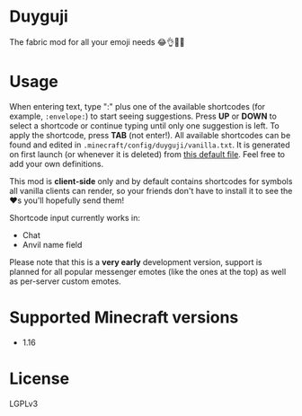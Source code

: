 # Duyguji

The fabric mod for all your emoji needs 😂👌💯💦

# Usage

When entering text, type ":" plus one of the available shortcodes (for example, `:envelope:`) to start seeing suggestions. Press **UP** or **DOWN** to select a shortcode or continue typing until only one suggestion is left. To apply the shortcode, press **TAB** (not enter!). All available shortcodes can be found and edited in `.minecraft/config/duyguji/vanilla.txt`. It is generated on first launch (or whenever it is deleted) from [this default file](src/main/resources/assets/duyguji/vanilla.txt). Feel free to add your own definitions.

This mod is **client-side** only and by default contains shortcodes for symbols all vanilla clients can render, so your friends don't have to install it to see the ❤s you'll hopefully send them!

Shortcode input currently works in:
* Chat
* Anvil name field

Please note that this is a **very early** development version, support is planned for all popular messenger emotes (like the ones at the top) as well as per-server custom emotes.

# Supported Minecraft versions

* 1.16

# License

LGPLv3
